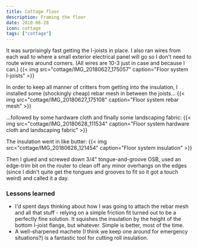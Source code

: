 ```yaml
---
title: Cottage floor
description: Framing the floor
date: 2018-06-28
icon: cottage
tags: ["cottage"]
---
```


It was surprisingly fast getting the I-joists in place. 
I also ran wires from each wall to where a small exterior electrical panel will go so I don't need to route wires around corners.
(All wires are 10-3 just in case and because I can.)
{{< img src="cottage/IMG_20180627_175057" caption="Floor system I-joists" >}}


In order to keep all manner of critters from getting into the insulation, I installed some (shockingly cheap) rebar mesh in between the joists...
{{< img src="cottage/IMG_20180627_175108" caption="Floor system rebar mesh" >}}

...followed by some hardware cloth and finally some landscaping fabric:
{{< img src="cottage/IMG_20180628_111534" caption="Floor system hardware cloth and landscaping fabric" >}}

The insulation went in like butter:
{{< img src="cottage/IMG_20180628_121454" caption="Floor system insulation" >}}

Then I glued and screwed down 3/4" tongue-and-groove OSB, used an edge-trim bit on the router to clean off any minor overhangs on the edges (since I didn't quite get the tongues and grooves to fit so it got a touch weird) and called it a day.


### Lessons learned
* I'd spent days thinking about how I was going to attach the rebar mesh and all that stuff - relying on a simple friction fit turned out to be a perfectly fine solution. It squishes the insulation by the height of the bottom I-joist flange, but whatever. Simple is better, most of the time.
* A well-sharpened machete (I think we keep one around for emergency situations?) is a fantastic tool for cutting roll insulation.
